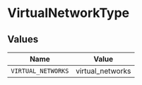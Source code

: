 # VirtualNetworkType


## Values

| Name               | Value              |
| ------------------ | ------------------ |
| `VIRTUAL_NETWORKS` | virtual_networks   |